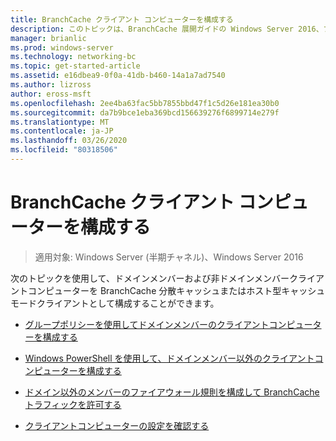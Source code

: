 ```yaml
---
title: BranchCache クライアント コンピューターを構成する
description: このトピックは、BranchCache 展開ガイドの Windows Server 2016、ブランチ オフィスに WAN 帯域幅使用量を最適化するために分散され、ホスト型キャッシュ モードで BranchCache を展開する方法を示しますの一部
manager: brianlic
ms.prod: windows-server
ms.technology: networking-bc
ms.topic: get-started-article
ms.assetid: e16dbea9-0f0a-41db-b460-14a1a7ad7540
ms.author: lizross
author: eross-msft
ms.openlocfilehash: 2ee4ba63fac5bb7855bbd47f1c5d26e181ea30b0
ms.sourcegitcommit: da7b9bce1eba369bcd156639276f6899714e279f
ms.translationtype: MT
ms.contentlocale: ja-JP
ms.lasthandoff: 03/26/2020
ms.locfileid: "80318506"
---
```

# <a name="configure-branchcache-client-computers"></a>BranchCache クライアント コンピューターを構成する

>適用対象: Windows Server (半期チャネル)、Windows Server 2016

次のトピックを使用して、ドメインメンバーおよび非ドメインメンバークライアントコンピューターを BranchCache 分散キャッシュまたはホスト型キャッシュモードクライアントとして構成することができます。  
  
-   [グループポリシーを使用してドメインメンバーのクライアントコンピューターを構成する](../../branchcache/deploy/Use-Group-Policy-to-Configure-Domain-Member-Client-Computers.md)  
  
-   [Windows PowerShell を使用して、ドメインメンバー以外のクライアントコンピューターを構成する](../../branchcache/deploy/Use-Windows-PowerShell-to-Configure-Non-Domain-Member-Client-Computers.md)  
  
-   [ドメイン以外のメンバーのファイアウォール規則を構成して BranchCache トラフィックを許可する](../../branchcache/deploy/Configure-Firewall-Rules-for-Non-Domain-Members-to-Allow-BranchCache-Traffic.md)  
  
-   [クライアントコンピューターの設定を確認する](../../branchcache/deploy/Verify-Client-Computer-Settings.md)  
  


